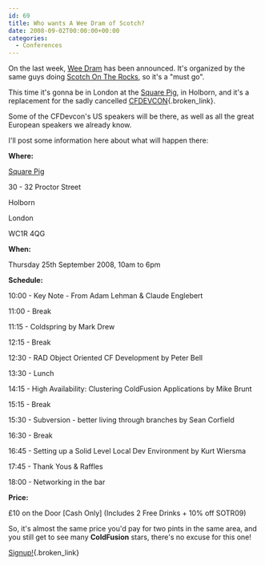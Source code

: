 ```yaml
---
id: 69
title: Who wants A Wee Dram of Scotch?
date: 2008-09-02T00:00:00+00:00
categories:
  - Conferences
---
```

On the last week, [Wee Dram](http://www.andyjarrett.co.uk/blog/index.cfm?mode=entry&entry=03A69A02-3048-7B3E-09D63B537B5B3AFF) has been announced. It's organized by the same guys doing <a href="http://www.scotch-on-the-rocks.co.uk/" target="_blank">Scotch On The Rocks</a>, so it's a "must go".
  
This time it's gonna be in London at the [Square Pig](http://maps.google.com/maps?f=q&hl=en&geocode=&q=WC1R+4QG&ie=UTF8&z=16&iwloc=addr), in Holborn, and it's a replacement for the sadly cancelled [CFDEVCON](http://cfdevcon.com/){.broken_link}.
  
Some of the CFDevcon's US speakers will be there, as well as all the great European speakers we already know.
  
I'll post some information here about what will happen there:
  
**Where:**
  
[Square Pig](http://maps.google.com/maps?f=q&hl=en&geocode=&q=WC1R+4QG&ie=UTF8&z=16&iwloc=addr)
  
30 - 32 Proctor Street
  
Holborn
  
London
  
WC1R 4QG
  
**When:**
  
Thursday 25th September 2008, 10am to 6pm
  
**Schedule:**
  
10:00 - Key Note - From Adam Lehman & Claude Englebert
  
11:00 - Break
  
11:15 - Coldspring by Mark Drew
  
12:15 - Break
  
12:30 - RAD Object Oriented CF Development by Peter Bell
  
13:30 - Lunch
  
14:15 - High Availability: Clustering ColdFusion Applications by Mike Brunt
  
15:15 - Break
  
15:30 - Subversion - better living through branches by Sean Corfield
  
16:30 - Break
  
16:45 - Setting up a Solid Level Local Dev Environment by Kurt Wiersma
  
17:45 - Thank Yous & Raffles
  
18:00 - Networking in the bar
  
**Price:**
  
£10 on the Door \[Cash Only\] (Includes 2 Free Drinks + 10% off SOTR09)
  
So, it's almost the same price you'd pay for two pints in the same area, and you still get to see many **ColdFusion** stars, there's no excuse for this one!
  
[Signup!](http://www.scotch-on-the-rocks.co.uk/index.cfm?do=tickets.view){.broken_link}
